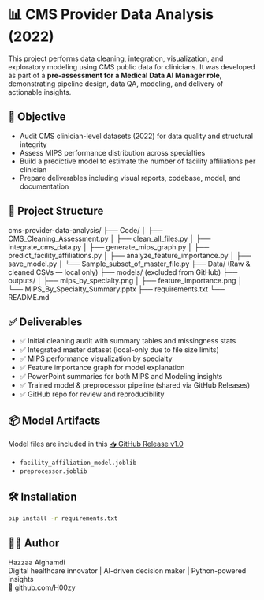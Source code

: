 # 📊 CMS Provider Data Analysis (2022)

This project performs data cleaning, integration, visualization, and exploratory modeling using CMS public data for clinicians. It was developed as part of a **pre-assessment for a Medical Data AI Manager role**, demonstrating pipeline design, data QA, modeling, and delivery of actionable insights.

## 📌 Objective

- Audit CMS clinician-level datasets (2022) for data quality and structural integrity  
- Assess MIPS performance distribution across specialties  
- Build a predictive model to estimate the number of facility affiliations per clinician  
- Prepare deliverables including visual reports, codebase, model, and documentation  

## 📁 Project Structure

cms-provider-data-analysis/
├── Code/
│   ├── CMS_Cleaning_Assessment.py
│   ├── clean_all_files.py
│   ├── integrate_cms_data.py
│   ├── generate_mips_graph.py
│   ├── predict_facility_affiliations.py
│   ├── analyze_feature_importance.py
│   ├── save_model.py
│   └── Sample_subset_of_master_file.py
├── Data/ (Raw & cleaned CSVs — local only)
├── models/ (excluded from GitHub)
├── outputs/
│   ├── mips_by_specialty.png
│   ├── feature_importance.png
│   └── MIPS_By_Specialty_Summary.pptx
├── requirements.txt
└── README.md

## ✅ Deliverables

- ✅ Initial cleaning audit with summary tables and missingness stats  
- ✅ Integrated master dataset (local-only due to file size limits)  
- ✅ MIPS performance visualization by specialty  
- ✅ Feature importance graph for model explanation  
- ✅ PowerPoint summaries for both MIPS and Modeling insights  
- ✅ Trained model & preprocessor pipeline (shared via GitHub Releases)  
- ✅ GitHub repo for review and reproducibility  

## 📦 Model Artifacts

Model files are included in this [📥 GitHub Release v1.0](https://github.com/H00zy/cms-provider-data-analysis/releases/tag/v1.0)
- `facility_affiliation_model.joblib`  
- `preprocessor.joblib`

## 🛠️ Installation

```bash
pip install -r requirements.txt
```

## 👨‍💻 Author

Hazzaa Alghamdi  
Digital healthcare innovator | AI-driven decision maker | Python-powered insights  
🔗 github.com/H00zy
